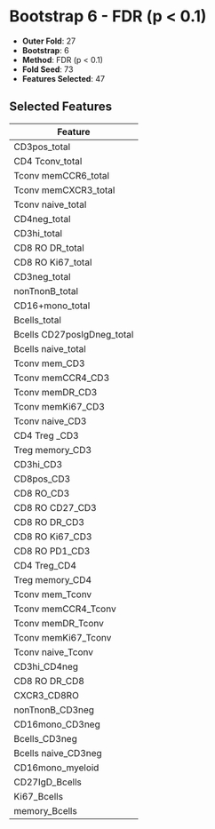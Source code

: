 # Bootstrap 6 - FDR (p < 0.1)

- **Outer Fold**: 27
- **Bootstrap**: 6
- **Method**: FDR (p < 0.1)
- **Fold Seed**: 73
- **Features Selected**: 47

## Selected Features

| Feature |
|---------|
| CD3pos_total |
| CD4 Tconv_total |
| Tconv memCCR6_total |
| Tconv memCXCR3_total |
| Tconv naive_total |
| CD4neg_total |
| CD3hi_total |
| CD8 RO DR_total |
| CD8 RO Ki67_total |
| CD3neg_total |
| nonTnonB_total |
| CD16+mono_total |
| Bcells_total |
| Bcells CD27posIgDneg_total |
| Bcells naive_total |
| Tconv mem_CD3 |
| Tconv memCCR4_CD3 |
| Tconv memDR_CD3 |
| Tconv memKi67_CD3 |
| Tconv naive_CD3 |
| CD4 Treg _CD3 |
| Treg memory_CD3 |
| CD3hi_CD3 |
| CD8pos_CD3 |
| CD8 RO_CD3 |
| CD8 RO CD27_CD3 |
| CD8 RO DR_CD3 |
| CD8  RO Ki67_CD3 |
| CD8 RO PD1_CD3 |
| CD4 Treg_CD4 |
| Treg memory_CD4 |
| Tconv mem_Tconv |
| Tconv memCCR4_Tconv |
| Tconv memDR_Tconv |
| Tconv memKi67_Tconv |
| Tconv naive_Tconv |
| CD3hi_CD4neg |
| CD8 RO DR_CD8 |
| CXCR3_CD8RO |
| nonTnonB_CD3neg |
| CD16mono_CD3neg |
| Bcells_CD3neg |
| Bcells naive_CD3neg |
| CD16mono_myeloid |
| CD27IgD_Bcells |
| Ki67_Bcells |
| memory_Bcells |
